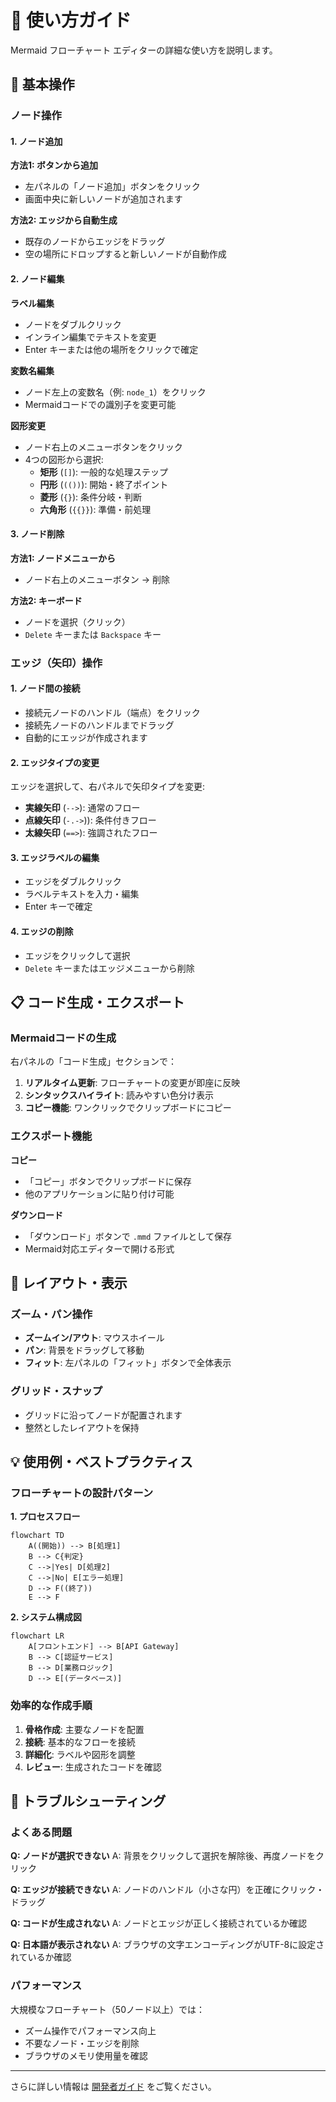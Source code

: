 # 📘 使い方ガイド

Mermaid フローチャート エディターの詳細な使い方を説明します。

## 🎯 基本操作

### ノード操作

#### 1. ノード追加

**方法1: ボタンから追加**

- 左パネルの「ノード追加」ボタンをクリック
- 画面中央に新しいノードが追加されます

**方法2: エッジから自動生成**

- 既存のノードからエッジをドラッグ
- 空の場所にドロップすると新しいノードが自動作成

#### 2. ノード編集

**ラベル編集**

- ノードをダブルクリック
- インライン編集でテキストを変更
- Enter キーまたは他の場所をクリックで確定

**変数名編集**

- ノード左上の変数名（例: `node_1`）をクリック
- Mermaidコードでの識別子を変更可能

**図形変更**

- ノード右上のメニューボタンをクリック
- 4つの図形から選択:
  - **矩形** (`[]`): 一般的な処理ステップ
  - **円形** (`(())`): 開始・終了ポイント
  - **菱形** (`{}`): 条件分岐・判断
  - **六角形** (`{{}}`): 準備・前処理

#### 3. ノード削除

**方法1: ノードメニューから**

- ノード右上のメニューボタン → 削除

**方法2: キーボード**

- ノードを選択（クリック）
- `Delete` キーまたは `Backspace` キー

### エッジ（矢印）操作

#### 1. ノード間の接続

- 接続元ノードのハンドル（端点）をクリック
- 接続先ノードのハンドルまでドラッグ
- 自動的にエッジが作成されます

#### 2. エッジタイプの変更

エッジを選択して、右パネルで矢印タイプを変更:

- **実線矢印** (`-->`): 通常のフロー
- **点線矢印** (`-.->`)): 条件付きフロー
- **太線矢印** (`==>`): 強調されたフロー

#### 3. エッジラベルの編集

- エッジをダブルクリック
- ラベルテキストを入力・編集
- Enter キーで確定

#### 4. エッジの削除

- エッジをクリックして選択
- `Delete` キーまたはエッジメニューから削除

## 📋 コード生成・エクスポート

### Mermaidコードの生成

右パネルの「コード生成」セクションで：

1. **リアルタイム更新**: フローチャートの変更が即座に反映
2. **シンタックスハイライト**: 読みやすい色分け表示
3. **コピー機能**: ワンクリックでクリップボードにコピー

### エクスポート機能

**コピー**

- 「コピー」ボタンでクリップボードに保存
- 他のアプリケーションに貼り付け可能

**ダウンロード**

- 「ダウンロード」ボタンで `.mmd` ファイルとして保存
- Mermaid対応エディターで開ける形式

## 🎨 レイアウト・表示

### ズーム・パン操作

- **ズームイン/アウト**: マウスホイール
- **パン**: 背景をドラッグして移動
- **フィット**: 左パネルの「フィット」ボタンで全体表示

### グリッド・スナップ

- グリッドに沿ってノードが配置されます
- 整然としたレイアウトを保持

## 💡 使用例・ベストプラクティス

### フローチャートの設計パターン

**1. プロセスフロー**

```mermaid
flowchart TD
    A((開始)) --> B[処理1]
    B --> C{判定}
    C -->|Yes| D[処理2]
    C -->|No| E[エラー処理]
    D --> F((終了))
    E --> F
```

**2. システム構成図**

```mermaid
flowchart LR
    A[フロントエンド] --> B[API Gateway]
    B --> C[認証サービス]
    B --> D[業務ロジック]
    D --> E[(データベース)]
```

### 効率的な作成手順

1. **骨格作成**: 主要なノードを配置
2. **接続**: 基本的なフローを接続
3. **詳細化**: ラベルや図形を調整
4. **レビュー**: 生成されたコードを確認

## 🔧 トラブルシューティング

### よくある問題

**Q: ノードが選択できない**
A: 背景をクリックして選択を解除後、再度ノードをクリック

**Q: エッジが接続できない**
A: ノードのハンドル（小さな円）を正確にクリック・ドラッグ

**Q: コードが生成されない**
A: ノードとエッジが正しく接続されているか確認

**Q: 日本語が表示されない**
A: ブラウザの文字エンコーディングがUTF-8に設定されているか確認

### パフォーマンス

大規模なフローチャート（50ノード以上）では：

- ズーム操作でパフォーマンス向上
- 不要なノード・エッジを削除
- ブラウザのメモリ使用量を確認

---

さらに詳しい情報は [開発者ガイド](./DEVELOPMENT.md) をご覧ください。
